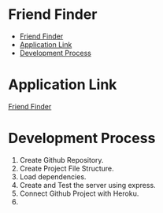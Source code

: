 # Friend Finder
<!-- TOC -->

- [Friend Finder](#friend-finder)
- [Application Link](#application-link)
- [Development Process](#development-process)

<!-- /TOC -->

# Application Link
[Friend Finder](https://friend-finder-seiji.herokuapp.com/)

# Development Process
1. Create Github Repository.
2. Create Project File Structure.
3. Load dependencies.
4. Create and Test the server using express.
5. Connect Github Project with Heroku.
6. 